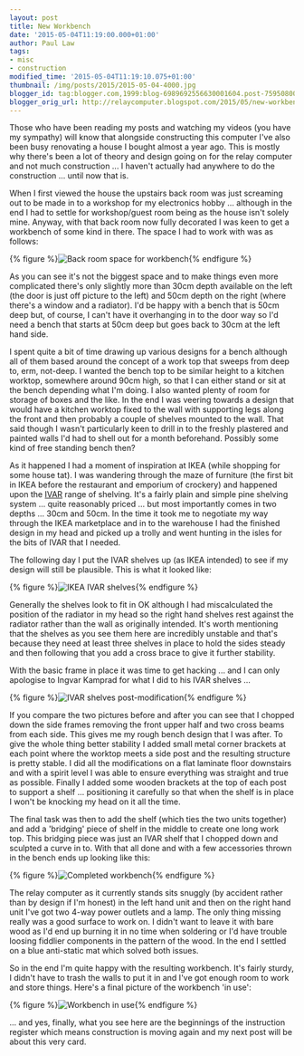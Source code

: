 ```yaml
---
layout: post
title: New Workbench
date: '2015-05-04T11:19:00.000+01:00'
author: Paul Law
tags:
- misc
- construction
modified_time: '2015-05-04T11:19:10.075+01:00'
thumbnail: /img/posts/2015/2015-05-04-4000.jpg
blogger_id: tag:blogger.com,1999:blog-6989692556630001604.post-7595080064701299728
blogger_orig_url: http://relaycomputer.blogspot.com/2015/05/new-workbench.html
---
```


Those who have been 
reading my posts and watching my videos (you have my sympathy) will know that 
alongside constructing this computer I've also been busy renovating a house I 
bought almost a year ago. This is mostly why there's been a lot of theory and 
design going on for the relay computer and not much construction ... I haven't 
actually had anywhere to do the construction ... until now that is.

When I first viewed the house the upstairs back room was just screaming out 
to be made in to a workshop for my electronics hobby ... although in the end I 
had to settle for workshop/guest room being as the house isn't solely mine. 
Anyway, with that back room now fully decorated I was keen to get a workbench 
of some kind in there. The space I had to work with was as follows:

{% figure %}![Back room space for workbench](/img/posts/2015/2015-05-04-0000.jpg){% endfigure %}

As you can see it's not the biggest space and to make things even 
more complicated there's only slightly more than 30cm depth available on the 
left (the door is just off picture to the left) and 50cm depth on the right 
(where there's a window and a radiator). I'd be happy with a bench that is 
50cm deep but, of course, I can't have it overhanging in to the door way so 
I'd need a bench that starts at 50cm deep but goes back to 30cm at the left 
hand side.

I spent quite a bit of time drawing up various designs 
for a bench although all of them based around the concept of a work top that 
sweeps from deep to, erm, not-deep. I wanted the bench top to be similar 
height to a kitchen worktop, somewhere around 90cm high, so that I can either 
stand or sit at the bench depending what I'm doing. I also wanted plenty of 
room for storage of boxes and the like. In the end I was veering towards a 
design that would have a kitchen worktop fixed to the wall with supporting 
legs along the front and then probably a couple of shelves mounted to the 
wall. That said though I wasn't particularly keen to drill in to the freshly 
plastered and painted walls I'd had to shell out for a month beforehand. 
Possibly some kind of free standing bench then?

As it happened I 
had a moment of inspiration at IKEA (while shopping for some house tat). I was 
wandering through the maze of furniture (the first bit in IKEA before the 
restaurant and emporium of crockery) and happened upon the [IVAR](http://www.ikea.com/gb/en/catalog/categories/departments/living_room/11704/) range 
of shelving. It's a fairly plain and simple 
pine shelving system ... quite reasonably priced ... but most importantly 
comes in two depths ... 30cm and 50cm. In the time it took me to negotiate my 
way through the IKEA marketplace and in to the warehouse I had the finished 
design in my head and picked up a trolly and went hunting in the isles for the 
bits of IVAR that I needed.

The following day I put the IVAR 
shelves up (as IKEA intended) to see if my design will still be plausible. 
This is what it looked like:

{% figure %}![IKEA IVAR shelves](/img/posts/2015/2015-05-04-0001.jpg){% endfigure %}

Generally 
the shelves look to fit in OK although I had miscalculated the position of the 
radiator in my head so the right hand shelves rest against the radiator rather 
than the wall as originally intended. It's worth mentioning that the shelves 
as you see them here are incredibly unstable and that's because they need at 
least three shelves in place to hold the sides steady and then following that 
you add a cross brace to give it further stability.

With the basic 
frame in place it was time to get hacking ... and I can only apologise to 
Ingvar Kamprad for what I did to his IVAR shelves ...

{% figure %}![IVAR shelves post-modification](/img/posts/2015/2015-05-04-0002.jpg){% endfigure %}

If you compare the two pictures before and after you can see that 
I chopped down the side frames removing the front upper half and two cross 
beams from each side. This gives me my rough bench design that I was after. To 
give the whole thing better stability I added small metal corner brackets at 
each point where the worktop meets a side post and the resulting structure is 
pretty stable. I did all the modifications on a flat laminate floor downstairs 
and with a spirit level I was able to ensure everything was straight and true 
as possible. Finally I added some wooden brackets at the top of each post to 
support a shelf ... positioning it carefully so that when the shelf is in 
place I won't be knocking my head on it all the time.

The final 
task was then to add the shelf (which ties the two units together) and add a 
'bridging' piece of shelf in the middle to create one long work top. This 
bridging piece was just an IVAR shelf that I chopped down and sculpted a curve 
in to. With that all done and with a few accessories thrown in the bench ends 
up looking like this:

{% figure %}![Completed workbench](/img/posts/2015/2015-05-04-0003.jpg){% endfigure %}

The 
relay computer as it currently stands sits snuggly (by accident rather than by 
design if I'm honest) in the left hand unit and then on the right hand unit 
I've got two 4-way power outlets and a lamp. The only thing missing really was 
a good surface to work on. I didn't want to leave it with bare wood as I'd end 
up burning it in no time when soldering or I'd have trouble loosing fiddlier 
components in the pattern of the wood. In the end I settled on a blue 
anti-static mat which solved both issues.

So in the end I'm quite 
happy with the resulting workbench. It's fairly sturdy, I didn't have to trash 
the walls to put it in and I've got enough room to work and store things. 
Here's a final picture of the workbench 'in use':

{% figure %}![Workbench in use](/img/posts/2015/2015-05-04-0004.jpg){% endfigure %}

... and 
yes, finally, what you see here are the beginnings of the instruction register 
which means construction is moving again and my next post will be about this 
very card. 
